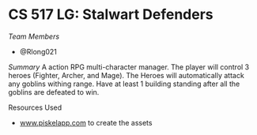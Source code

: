# CS 517 LG: Stalwart Defenders

*Team Members*

- @Rlong021

*Summary*
A action RPG multi-character manager. The player will control 3 heroes (Fighter, Archer, and Mage). The Heroes will automatically attack any goblins withing range. Have at least 1 building standing after all the goblins are defeated to win.

Resources Used
- www.piskelapp.com to create the assets